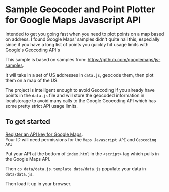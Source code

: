 # Sample Geocoder and Point Plotter for Google Maps Javascript API

Intended to get you going fast when you need to plot points on a map based on address. I found Google Maps' samples
didn't quite nail this, especially since if you have a long list of points you quickly hit usage limits with
Google's Geocoding API's

This sample is based on samples from:
https://github.com/googlemaps/js-samples.

It will take in a set of US addresses in `data.js`, geocode them,
then plot them on a map of the US.

The project is intelligent enough to avoid Geocoding if you already have points in the `data.js`
file and will store the geocoded information in localstorage to avoid many calls to the Google Geocoding
API which has some pretty strict API usage limits.

## To get started

[Register an API key for Google Maps](https://developers.google.com/maps/documentation/maps-static/get-api-key).  
Your ID will need permissions for the `Maps Javascript API` and `Geocoding API`

Put your API at the bottom of `index.html` in the `<script>` tag which pulls in the Google Maps API.

Then `cp data/data.js.template data/data.js` populate your data in `data/data.js`.

Then load it up in your browser.
